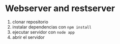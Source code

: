 # Webserver and restserver

1. clonar repositorio
2. instalar dependencias con ```npm install```
3. ejecutar servidor con ```node app```
4. abrir el servidor
